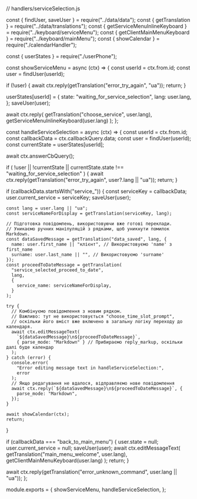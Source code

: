 // handlers/serviceSelection.js

const { findUser, saveUser } = require("../data/data");
const { getTranslation } = require("../data/translations");
const { getServiceMenuInlineKeyboard } = require("../keyboard/serviceMenu");
const { getClientMainMenuKeyboard } = require("../keyboard/mainMenu");
const { showCalendar } = require("./calendarHandler");

const { userStates } = require("./userPhone");

const showServiceMenu = async (ctx) => {
const userId = ctx.from.id;
const user = findUser(userId);

if (!user) {
await ctx.reply(getTranslation("error_try_again", "ua"));
return;
}

userStates[userId] = {
state: "waiting_for_service_selection",
lang: user.lang,
};
saveUser(user);

await ctx.reply(
getTranslation("choose_service", user.lang),
getServiceMenuInlineKeyboard(user.lang)
);
};

const handleServiceSelection = async (ctx) => {
const userId = ctx.from.id;
const callbackData = ctx.callbackQuery.data;
const user = findUser(userId);
const currentState = userStates[userId];

await ctx.answerCbQuery();

if (
!user ||
!currentState ||
currentState.state !== "waiting_for_service_selection"
) {
await ctx.reply(getTranslation("error_try_again", user?.lang || "ua"));
return;
}

if (callbackData.startsWith("service\_")) {
const serviceKey = callbackData;
user.current_service = serviceKey;
saveUser(user);

    const lang = user.lang || "ua";
    const serviceNameForDisplay = getTranslation(serviceKey, lang);

    // Підготовка повідомлень, використовуючи вже готові переклади.
    // Уникаємо ручних маніпуляцій з рядками, щоб уникнути помилок Markdown.
    const dataSavedMessage = getTranslation("data_saved", lang, {
      name: user.first_name || "клієнт", // Використовуємо 'name' з first_name
      surname: user.last_name || "", // Використовуємо 'surname'
    });
    const proceedToDateMessage = getTranslation(
      "service_selected_proceed_to_date",
      lang,
      {
        service_name: serviceNameForDisplay,
      }
    );

    try {
      // Комбінуємо повідомлення з новим рядком.
      // Важливо: тут не використовується "choose_time_slot_prompt",
      // оскільки його вміст вже включено в загальну логіку переходу до календаря.
      await ctx.editMessageText(
        `${dataSavedMessage}\n${proceedToDateMessage}`,
        { parse_mode: "Markdown" } // Прибираємо reply_markup, оскільки далі буде календар
      );
    } catch (error) {
      console.error(
        "Error editing message text in handleServiceSelection:",
        error
      );
      // Якщо редагування не вдалося, відправляємо нове повідомлення
      await ctx.reply(`${dataSavedMessage}\n${proceedToDateMessage}`, {
        parse_mode: "Markdown",
      });
    }

    await showCalendar(ctx);
    return;

}

if (callbackData === "back_to_main_menu") {
user.state = null;
user.current_service = null;
saveUser(user);
await ctx.editMessageText(
getTranslation("main_menu_welcome", user.lang),
getClientMainMenuKeyboard(user.lang)
);
return;
}

await ctx.reply(getTranslation("error_unknown_command", user.lang || "ua"));
};

module.exports = {
showServiceMenu,
handleServiceSelection,
};
